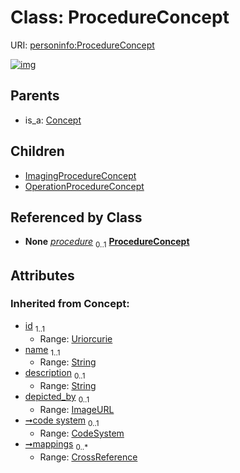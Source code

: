 
# Class: ProcedureConcept



URI: [personinfo:ProcedureConcept](https://w3id.org/linkml/examples/personinfo/ProcedureConcept)


[![img](https://yuml.me/diagram/nofunky;dir:TB/class/[CodeSystem],[MedicalEvent]++-%20procedure%200..1>[ProcedureConcept&#124;mappings(i):CrossReference%20*;id(i):uriorcurie;name(i):string;description(i):string%20%3F;depicted_by(i):ImageURL%20%3F],[ProcedureConcept]^-[OperationProcedureConcept],[ProcedureConcept]^-[ImagingProcedureConcept],[Concept]^-[ProcedureConcept],[OperationProcedureConcept],[MedicalEvent],[ImagingProcedureConcept],[Concept])](https://yuml.me/diagram/nofunky;dir:TB/class/[CodeSystem],[MedicalEvent]++-%20procedure%200..1>[ProcedureConcept&#124;mappings(i):CrossReference%20*;id(i):uriorcurie;name(i):string;description(i):string%20%3F;depicted_by(i):ImageURL%20%3F],[ProcedureConcept]^-[OperationProcedureConcept],[ProcedureConcept]^-[ImagingProcedureConcept],[Concept]^-[ProcedureConcept],[OperationProcedureConcept],[MedicalEvent],[ImagingProcedureConcept],[Concept])

## Parents

 *  is_a: [Concept](Concept.md)

## Children

 * [ImagingProcedureConcept](ImagingProcedureConcept.md)
 * [OperationProcedureConcept](OperationProcedureConcept.md)

## Referenced by Class

 *  **None** *[procedure](procedure.md)*  <sub>0..1</sub>  **[ProcedureConcept](ProcedureConcept.md)**

## Attributes


### Inherited from Concept:

 * [id](id.md)  <sub>1..1</sub>
     * Range: [Uriorcurie](types/Uriorcurie.md)
 * [name](name.md)  <sub>1..1</sub>
     * Range: [String](types/String.md)
 * [description](description.md)  <sub>0..1</sub>
     * Range: [String](types/String.md)
 * [depicted_by](depicted_by.md)  <sub>0..1</sub>
     * Range: [ImageURL](types/ImageURL.md)
 * [➞code system](concept__code_system.md)  <sub>0..1</sub>
     * Range: [CodeSystem](CodeSystem.md)
 * [➞mappings](concept__mappings.md)  <sub>0..\*</sub>
     * Range: [CrossReference](types/CrossReference.md)
